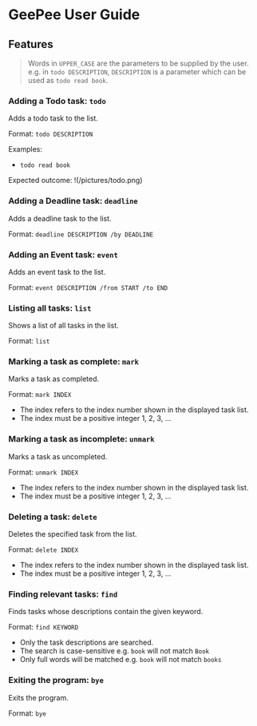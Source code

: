 # GeePee User Guide

## Features

> Words in `UPPER_CASE` are the parameters to be supplied by the user.
> e.g. in `todo DESCRIPTION`, `DESCRIPTION` is a parameter which can be used as `todo read book`.

### Adding a Todo task: `todo`

Adds a todo task to the list.

Format: `todo DESCRIPTION`

Examples:
- `todo read book`

Expected outcome:
!(/pictures/todo.png)

### Adding a Deadline task: `deadline`

Adds a deadline task to the list.

Format: `deadline DESCRIPTION /by DEADLINE`

### Adding an Event task: `event`

Adds an event task to the list.

Format: `event DESCRIPTION /from START /to END`

### Listing all tasks: `list`

Shows a list of all tasks in the list.

Format: `list`

### Marking a task as complete: `mark`

Marks a task as completed.

Format: `mark INDEX`
- The index refers to the index number shown in the displayed task list.
- The index must be a positive integer 1, 2, 3, ...

### Marking a task as incomplete: `unmark`

Marks a task as uncompleted.

Format: `unmark INDEX`
- The index refers to the index number shown in the displayed task list.
- The index must be a positive integer 1, 2, 3, ...

### Deleting a task: `delete`

Deletes the specified task from the list.

Format: `delete INDEX`
- The index refers to the index number shown in the displayed task list.
- The index must be a positive integer 1, 2, 3, ...

### Finding relevant tasks: `find`

Finds tasks whose descriptions contain the given keyword.

Format: `find KEYWORD`
- Only the task descriptions are searched.
- The search is case-sensitive e.g. `book` will not match `Book`
- Only full words will be matched e.g. `book` will not match `books`

### Exiting the program: `bye`

Exits the program.

Format: `bye`
